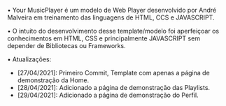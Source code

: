 • Your MusicPlayer é um modelo de Web Player desenvolvido por André Malveira em treinamento das linguagens de HTML, CCS e JAVASCRIPT. 

• O intuito do desenvolvimento desse template/modelo foi aperfeiçoar os conhecimentos em HTML, CSS e principalmente JAVASCRIPT sem depender de Bibliotecas ou Frameworks.


• Atualizações:
  - [27/04/2021]: Primeiro Commit, Template com apenas a página de demonstração da Home.
  - [28/04/2021]: Adicionado a página de demonstração das Playlists.
  - [29/04/2021]: Adicionado a página de demonstração do Perfil.
  